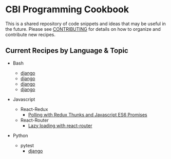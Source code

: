 # CBI Programming Cookbook

This is a shared repository of code snippets and ideas that may be useful in the future. Please see
[CONTRIBUTING](CONTRIBUTING.md) for details on how to organize and contribute new recipes.

## Current Recipes by Language & Topic

* Bash
  - [django](bash/explore)
  - [django](bash/when)
  - [django](bash/where)
  - [django](bash/wherein)

* Javascript
  - React-Redux
    * [Polling with Redux Thunks and Javascript ES6 Promises](javascript/react-redux/polling-with-redux-thunk-and-promises/)
  - React-Router
    * [Lazy loading with react-router](javascript/react-router/lazy-loading/)

* Python
  - pytest
    * [django](python/pytest/django/)
